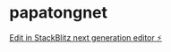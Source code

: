 # papatongnet

[Edit in StackBlitz next generation editor ⚡️](https://stackblitz.com/~/github.com/papatongnet/papatongnet)